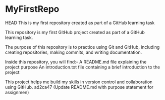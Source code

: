 # MyFirstRepo
 HEAD
This is my first repository created as part of a GitHub learning task

This repository is my first GitHub project created as part of a GitHub learning task.

The purpose of this repository is to practice using Git and GitHub, including creating repositories, making commits, and writing documentation.

Inside this repository, you will find:-
 A README.md file explaining the project purpose
 An introduction.txt file containing a brief introduction to the project

This project helps me build my skills in version control and collaboration using GitHub.
 ad2ca47 (Update README.md with purpose statement for assignmen)

